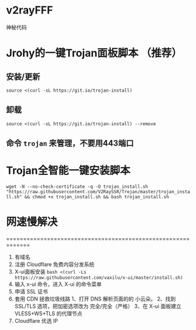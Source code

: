 # v2rayFFF
神秘代码

# Jrohy的一键Trojan面板脚本 （推荐）
## 安装/更新
``source <(curl -sL https://git.io/trojan-install)``

## 卸载
``source <(curl -sL https://git.io/trojan-install) --remove``
## 命令 `trojan` 来管理，不要用443端口

# Trojan全智能一键安装脚本
``wget -N --no-check-certificate -q -O trojan_install.sh "https://raw.githubusercontent.com/V2RaySSR/Trojan/master/trojan_install.sh" && chmod +x trojan_install.sh && bash trojan_install.sh``

# 网速慢解决
=============================================================
1. 有域名
2. 注册 Cloudflare 免费内容分发系统
3. X-ui面板安装 ``bash <(curl -Ls https://raw.githubusercontent.com/vaxilu/x-ui/master/install.sh)``
4. 输入 x-ui 命令，进入 X-ui 的命令菜单
5. 申请 SSL 证书
6. 套用 CDN 拯救垃圾线路
  1、打开 DNS 解析页面的的 小云朵。
  2、找到 SSL/TLS 选项，把加密选项改为 完全/完全（严格）
  3、在 X-ui 面板建立 VLESS+WS+TLS 的代理节点
7. Cloudflare 优选 IP

